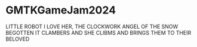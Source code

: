 # GMTKGameJam2024
LITTLE ROBOT I LOVE HER, THE CLOCKWORK ANGEL OF THE SNOW BEGOTTEN IT CLAMBERS AND SHE CLIBMS AND BRINGS THEM TO THEIR BELOVED
